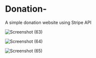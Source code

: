 # Donation-
A simple donation website using Stripe API

![Screenshot (63)](https://user-images.githubusercontent.com/32243436/57693229-58332780-7666-11e9-91a8-b1274133ed7d.png)

![Screenshot (64)](https://user-images.githubusercontent.com/32243436/57693231-59645480-7666-11e9-9a7c-5ed284d799c3.png)

![Screenshot (65)](https://user-images.githubusercontent.com/32243436/57693233-59fceb00-7666-11e9-8e6f-6777ae42245b.png)
